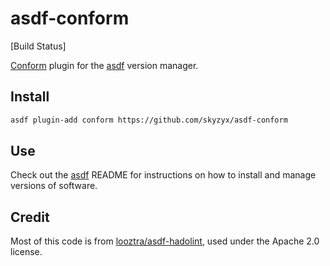 # asdf-conform

[Build Status]

[Conform](https://github.com/talos-systems/conform) plugin for the [asdf](https://github.com/asdf-vm/asdf) version manager.

## Install

```bash
asdf plugin-add conform https://github.com/skyzyx/asdf-conform
```

## Use

Check out the [asdf](https://github.com/asdf-vm/asdf) README for instructions on how to install and manage versions of software.

## Credit

Most of this code is from [looztra/asdf-hadolint](https://github.com/looztra/asdf-hadolint), used under the Apache 2.0 license.
